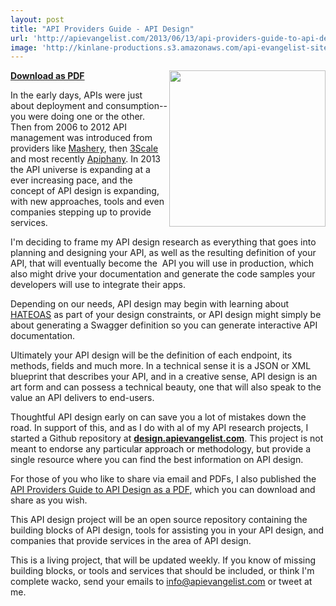```yaml
---
layout: post
title: "API Providers Guide - API Design"
url: 'http://apievangelist.com/2013/06/13/api-providers-guide-to-api-design/'
image: 'http://kinlane-productions.s3.amazonaws.com/api-evangelist-site/blog/api-evangelist-api-providers-guide-api-design-white-paper.png'
---
```


[<img class="c1" src="https://s3.amazonaws.com/kinlane-productions/whitepapers/api-evangelist-api-providers-guide-api-design-white-paper.png" alt="" width="250" align="right" />][1]

**[Download as PDF][2]**

In the early days, APIs were just about deployment and consumption--you were doing one or the other.  Then from 2006 to 2012 API management was introduced from providers like [Mashery][3], then [3Scale][4] and most recently [Apiphany][5]. In 2013 the API universe is expanding at a ever increasing pace, and the concept of API design is expanding, with new approaches, tools and even companies stepping up to provide services.

I'm deciding to frame my API design research as everything that goes into planning and designing your API, as well as the resulting definition of your API, that will eventually become the  API you will use in production, which also might drive your documentation and generate the code samples your developers will use to integrate their apps.

Depending on our needs, API design may begin with learning about [HATEOAS][6] as part of your design constraints, or API design might simply be about generating a Swagger definition so you can generate interactive API documentation.

Ultimately your API design will be the definition of each endpoint, its methods, fields and much more. In a technical sense it is a JSON or XML blueprint that describes your API, and in a creative sense, API design is an art form and can possess a technical beauty, one that will also speak to the value an API delivers to end-users.

Thoughtful API design early on can save you a lot of mistakes down the road. In support of this, and as I do with al of my API research projects, I started a Github repository at **[design.apievangelist.com][7]**. This project is not meant to endorse any particular approach or methodology, but provide a single resource where you can find the best information on API design. 

For those of you who like to share via email and PDFs, I also published the [API Providers Guide to API Design as a PDF][2], which you can download and share as you wish.  

This API design project will be an open source repository containing the building blocks of API design, tools for assisting you in your API design, and companies that provide services in the area of API design.

This is a living project, that will be updated weekly. If you know of missing building blocks, or tools and services that should be included, or think I'm complete wacko, send your emails to [info@apievangelist.com][8] or tweet at me.

   [1]: http://design.apievangelist.com/
   [2]: http://bit.ly/151yBNn
   [3]: http://www.apievangelist.com/2013/06/10/history-of-apis-mashery/ (Mashery)
   [4]: http://3Scale.net (3Scale)
   [5]: http://apiphany.com (Apiphany)
   [6]: http://en.wikipedia.org/wiki/HATEOAS
   [7]: http://design.apievangelist.com (API Design)
   [8]: mailto:info@apievangelist.com
